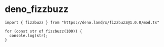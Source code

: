 # deno_fizzbuzz

```
import { fizzbuzz } from "https://deno.land/x/fizzbuzz@1.0.0/mod.ts"

for (const str of fizzbuzz(100)) {
  console.log(str);
}
```
